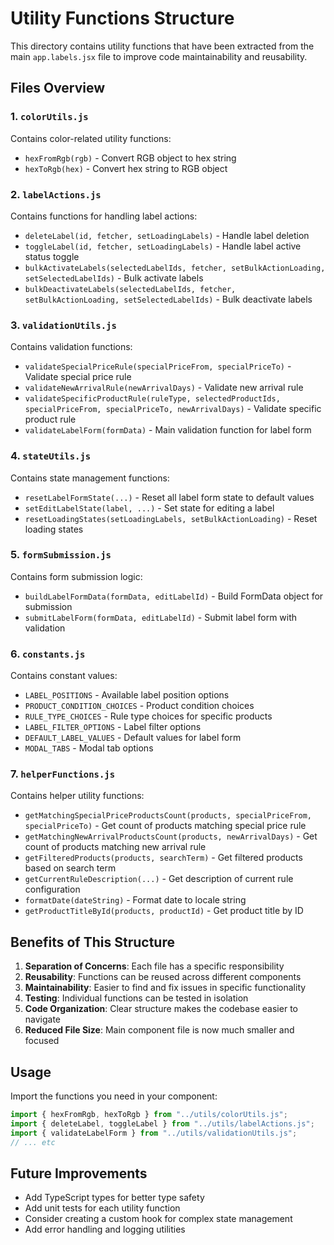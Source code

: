 # Utility Functions Structure

This directory contains utility functions that have been extracted from the main `app.labels.jsx` file to improve code maintainability and reusability.

## Files Overview

### 1. `colorUtils.js`

Contains color-related utility functions:

- `hexFromRgb(rgb)` - Convert RGB object to hex string
- `hexToRgb(hex)` - Convert hex string to RGB object

### 2. `labelActions.js`

Contains functions for handling label actions:

- `deleteLabel(id, fetcher, setLoadingLabels)` - Handle label deletion
- `toggleLabel(id, fetcher, setLoadingLabels)` - Handle label active status toggle
- `bulkActivateLabels(selectedLabelIds, fetcher, setBulkActionLoading, setSelectedLabelIds)` - Bulk activate labels
- `bulkDeactivateLabels(selectedLabelIds, fetcher, setBulkActionLoading, setSelectedLabelIds)` - Bulk deactivate labels

### 3. `validationUtils.js`

Contains validation functions:

- `validateSpecialPriceRule(specialPriceFrom, specialPriceTo)` - Validate special price rule
- `validateNewArrivalRule(newArrivalDays)` - Validate new arrival rule
- `validateSpecificProductRule(ruleType, selectedProductIds, specialPriceFrom, specialPriceTo, newArrivalDays)` - Validate specific product rule
- `validateLabelForm(formData)` - Main validation function for label form

### 4. `stateUtils.js`

Contains state management functions:

- `resetLabelFormState(...)` - Reset all label form state to default values
- `setEditLabelState(label, ...)` - Set state for editing a label
- `resetLoadingStates(setLoadingLabels, setBulkActionLoading)` - Reset loading states

### 5. `formSubmission.js`

Contains form submission logic:

- `buildLabelFormData(formData, editLabelId)` - Build FormData object for submission
- `submitLabelForm(formData, editLabelId)` - Submit label form with validation

### 6. `constants.js`

Contains constant values:

- `LABEL_POSITIONS` - Available label position options
- `PRODUCT_CONDITION_CHOICES` - Product condition choices
- `RULE_TYPE_CHOICES` - Rule type choices for specific products
- `LABEL_FILTER_OPTIONS` - Label filter options
- `DEFAULT_LABEL_VALUES` - Default values for label form
- `MODAL_TABS` - Modal tab options

### 7. `helperFunctions.js`

Contains helper utility functions:

- `getMatchingSpecialPriceProductsCount(products, specialPriceFrom, specialPriceTo)` - Get count of products matching special price rule
- `getMatchingNewArrivalProductsCount(products, newArrivalDays)` - Get count of products matching new arrival rule
- `getFilteredProducts(products, searchTerm)` - Get filtered products based on search term
- `getCurrentRuleDescription(...)` - Get description of current rule configuration
- `formatDate(dateString)` - Format date to locale string
- `getProductTitleById(products, productId)` - Get product title by ID

## Benefits of This Structure

1. **Separation of Concerns**: Each file has a specific responsibility
2. **Reusability**: Functions can be reused across different components
3. **Maintainability**: Easier to find and fix issues in specific functionality
4. **Testing**: Individual functions can be tested in isolation
5. **Code Organization**: Clear structure makes the codebase easier to navigate
6. **Reduced File Size**: Main component file is now much smaller and focused

## Usage

Import the functions you need in your component:

```javascript
import { hexFromRgb, hexToRgb } from "../utils/colorUtils.js";
import { deleteLabel, toggleLabel } from "../utils/labelActions.js";
import { validateLabelForm } from "../utils/validationUtils.js";
// ... etc
```

## Future Improvements

- Add TypeScript types for better type safety
- Add unit tests for each utility function
- Consider creating a custom hook for complex state management
- Add error handling and logging utilities
